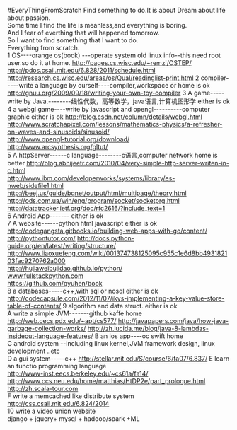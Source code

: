 #EveryThingFromScratch
Find something to do.It is about Dream about life about passion.   
Some time I find the life is meanless,and everything is boring.   
And I fear of everthing that will happened tomorrow.   
So I want to find something that I want to do.   
Everything from scratch.   
1 OS----orange os(book) ---operate system   old linux info--this need root user.so do it at home.
   http://pages.cs.wisc.edu/~remzi/OSTEP/
   http://pdos.csail.mit.edu/6.828/2011/schedule.html
   http://research.cs.wisc.edu/areas/os/Qual/readinglist-print.html
2 compiler-----write a language by ourself----compiler,workspace or home is ok   
  http://gnuu.org/2009/09/18/writing-your-own-toy-compiler
3 A game-----write by Java.--------线性代数，高等数学，java语言,计算机图形学  either is ok    
4 a webgl game----write by javascript and opengl----------computer graphic   either is ok
  http://blog.csdn.net/column/details/webgl.html
  http://www.scratchapixel.com/lessons/mathematics-physics/a-refresher-on-waves-and-sinusoids/sinusoid/   
  http://www.opengl-tutorial.org/download/    
  http://www.arcsynthesis.org/gltut/    
5 A httpServer------c language--------c语言,computer network   home is better
  http://blog.abhijeetr.com/2010/04/very-simple-http-server-writen-in-c.html   
  http://www.ibm.com/developerworks/systems/library/es-nweb/sidefile1.html   
  http://beej.us/guide/bgnet/output/html/multipage/theory.html   
  http://ods.com.ua/win/eng/program/socket/socketprg.html   
  http://datatracker.ietf.org/doc/rfc2616/?include_text=1   
6 Android App-------                                           either is ok   
7 A website------python html javascript                        either is ok 
   http://codegangsta.gitbooks.io/building-web-apps-with-go/content/
   http://pythontutor.com/ 
   http://docs.python-guide.org/en/latest/writing/structure/    
   http://www.liaoxuefeng.com/wiki/001374738125095c955c1e6d8bb493182103fac9270762a000    
   http://hujiaweibujidao.github.io/python/    
   www.fullstackpython.com    
   https://github.com/qyuhen/book    
8 a databases-----c++,with sql or nosql                        either is ok  
  http://codecapsule.com/2012/11/07/ikvs-implementing-a-key-value-store-table-of-contents/
9 algorithm and data struct.                                   either is ok   
A write a simple JVM-------github kaffe                         home 
   http://web.cecs.pdx.edu/~apt/cs577/
   http://javapapers.com/java/how-java-garbage-collection-works/
   http://zh.lucida.me/blog/java-8-lambdas-insideout-language-features/
B an ios app----oc swift                                       home    
C android system --including linux kernel,JVM framework design, linux development ..etc   
D a gui system-----c++
  http://stellar.mit.edu/S/course/6/fa07/6.837/
E learn an functio programming language    
  http://www-inst.eecs.berkeley.edu/~cs61a/fa14/    
  http://www.ccs.neu.edu/home/matthias/HtDP2e/part_prologue.html    
  http://zh.scala-tour.com    
F write a memcached like distribute system    
  http://css.csail.mit.edu/6.824/2014    
10  write a video union website    
  django + jquery+ mysql + hadoop/spark +ML    
